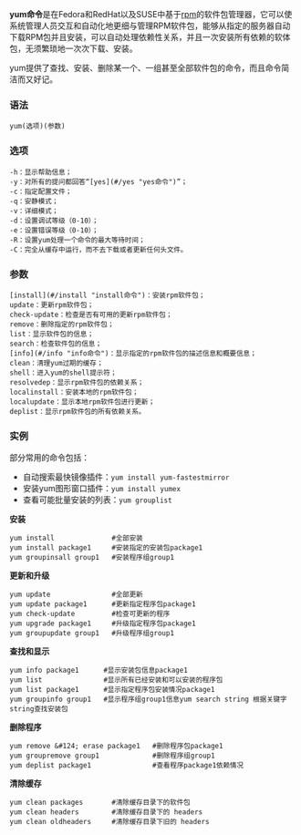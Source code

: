 **yum命令**是在Fedora和RedHat以及SUSE中基于[rpm](#/rpm "rpm命令")的软件包管理器，它可以使系统管理人员交互和自动化地更细与管理RPM软件包，能够从指定的服务器自动下载RPM包并且安装，可以自动处理依赖性关系，并且一次安装所有依赖的软体包，无须繁琐地一次次下载、安装。

yum提供了查找、安装、删除某一个、一组甚至全部软件包的命令，而且命令简洁而又好记。

### 语法  

```
yum(选项)(参数)
```

### 选项  

```
-h：显示帮助信息；
-y：对所有的提问都回答“[yes](#/yes "yes命令")”；
-c：指定配置文件；
-q：安静模式；
-v：详细模式；
-d：设置调试等级（0-10）；
-e：设置错误等级（0-10）；
-R：设置yum处理一个命令的最大等待时间；
-C：完全从缓存中运行，而不去下载或者更新任何头文件。
```

### 参数  

```
[install](#/install "install命令")：安装rpm软件包；
update：更新rpm软件包；
check-update：检查是否有可用的更新rpm软件包；
remove：删除指定的rpm软件包；
list：显示软件包的信息；
search：检查软件包的信息；
[info](#/info "info命令")：显示指定的rpm软件包的描述信息和概要信息；
clean：清理yum过期的缓存；
shell：进入yum的shell提示符；
resolvedep：显示rpm软件包的依赖关系；
localinstall：安装本地的rpm软件包；
localupdate：显示本地rpm软件包进行更新；
deplist：显示rpm软件包的所有依赖关系。
```

### 实例  

部分常用的命令包括：

*   自动搜索最快镜像插件：`yum install yum-fastestmirror`
*   安装yum图形窗口插件：`yum install yumex`
*   查看可能批量安装的列表：`yum grouplist`

**安装**

```
yum install              #全部安装
yum install package1     #安装指定的安装包package1
yum groupinsall group1   #安装程序组group1
```

**更新和升级**

```
yum update               #全部更新
yum update package1      #更新指定程序包package1
yum check-update         #检查可更新的程序
yum upgrade package1     #升级指定程序包package1
yum groupupdate group1   #升级程序组group1
```

**查找和显示**

```
yum info package1      #显示安装包信息package1
yum list               #显示所有已经安装和可以安装的程序包
yum list package1      #显示指定程序包安装情况package1
yum groupinfo group1   #显示程序组group1信息yum search string 根据关键字string查找安装包
```

**删除程序**

```
yum remove &#124; erase package1   #删除程序包package1
yum groupremove group1             #删除程序组group1
yum deplist package1               #查看程序package1依赖情况
```

**清除缓存**

```
yum clean packages       #清除缓存目录下的软件包
yum clean headers        #清除缓存目录下的 headers
yum clean oldheaders     #清除缓存目录下旧的 headers
```